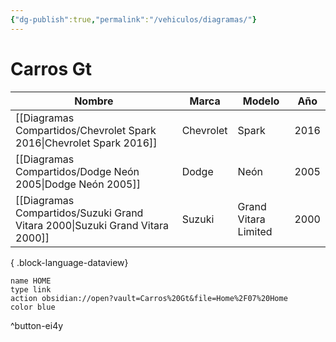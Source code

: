 ```yaml
---
{"dg-publish":true,"permalink":"/vehiculos/diagramas/"}
---
```




# Carros Gt



| Nombre                                                                          | Marca     | Modelo               | Año  |
| ------------------------------------------------------------------------------- | --------- | -------------------- | ---- |
| [[Diagramas Compartidos/Chevrolet Spark 2016\|Chevrolet Spark 2016]]         | Chevrolet | Spark                | 2016 |
| [[Diagramas Compartidos/Dodge Neón 2005\|Dodge Neón 2005]]                   | Dodge     | Neón                 | 2005 |
| [[Diagramas Compartidos/Suzuki Grand Vitara 2000\|Suzuki Grand Vitara 2000]] | Suzuki    | Grand Vitara Limited | 2000 |

{ .block-language-dataview}

```button
name HOME
type link
action obsidian://open?vault=Carros%20Gt&file=Home%2F07%20Home
color blue
```
^button-ei4y